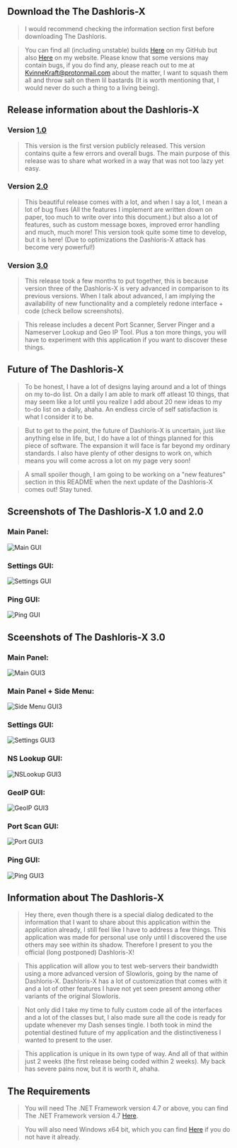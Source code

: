 ## Download the The Dashloris-X
>I would recommend checking the information section first before downloading The Dashloris.

>You can find all (including unstable) builds [Here](https://github.com/KvinneKraft/Portfolio/tree/main/TheDashlorisX/Application) on my GitHub but also [Here](https://pugpawz.com) on my website.  Please know that some versions may contain bugs, if you do find any, please reach out to me at KvinneKraft@protonmail.com about the matter, I want to squash them all and throw salt on them lil bastards (It is worth mentioning that, I would never do such a thing to a living being).
##
## Release information about the Dashloris-X
### Version [1.0](https://github.com/KvinneKraft/Portfolio/blob/main/TheDashlorisX/Application/1.0/Dashloris-X.exe?raw=true)
> This version is the first version publicly released.  This version contains quite a few errors and overall bugs.  The main purpose of this release was to share what worked in a way that was not too lazy yet easy.
### Version [2.0](https://github.com/KvinneKraft/Portfolio/blob/main/TheDashlorisX/Application/2.0/Dashloris-X.exe?raw=true)
> This beautiful release comes with a lot, and when I say a lot, I mean a lot of bug fixes (All the features I implement are written down on paper, too much to write over into this document.) but also a lot of features, such as custom message boxes, improved error handling and much, much more!  This version took quite some time to develop, but it is here!  (Due to optimizations the Dashloris-X attack has become very powerful!)
### Version [3.0](https://github.com/KvinneKraft/Portfolio/blob/main/TheDashlorisX/Application/3.0/Dashloris-X.exe?raw=true)
> This release took a few months to put together, this is because version three of the Dashloris-X is very advanced in comparison to its previous versions.  When I talk about advanced, I am implying the availability of new functionality and a completely redone interface + code (check bellow screenshots).

> This release includes a decent Port Scanner, Server Pinger and a Nameserver Lookup and Geo IP Tool.  Plus a ton more things, you will have to experiment with this application if you want to discover these things. 
##
## Future of The Dashloris-X
>To be honest, I have a lot of designs laying around and a lot of things on my to-do list.  On a daily I am able to mark off atleast 10 things, that may seem like a lot until you realize I add about 20 new ideas to my to-do list on a daily, ahaha.  An endless circle of self satisfaction is what I consider it to be.

>But to get to the point, the future of Dashloris-X is uncertain, just like anything else in life, but, I do have a lot of things planned for this piece of software.  The expansion it will face is far beyond my ordinary standards.  I also have plenty of other designs to work on, which means you will come across a lot on my page very soon!

>A small spoiler though, I am going to be working on a "new features" section in this README when the next update of the Dashloris-X comes out!  Stay tuned.
##
## Screenshots of The Dashloris-X 1.0 and 2.0
### Main Panel:
![Main GUI](Screenshots/main-gui.png)
### Settings GUI:
![Settings GUI](Screenshots/settings-gui.png)
### Ping GUI:
![Ping GUI](Screenshots/ping-gui.png)
##
## Sceenshots of The Dashloris-X 3.0
### Main Panel:
![Main GUI3](Screenshots/main-gui3.png)
### Main Panel + Side Menu:
![Side Menu GUI3](Screenshots/side-menu3.png)
### Settings GUI: 
![Settings GUI3](Screenshots/settings-gui3.png)
### NS Lookup GUI:
![NSLookup GUI3](Screenshots/nslookup-gui3.png)
### GeoIP GUI:
![GeoIP GUI3](Screenshots/geoip-gui3.png)
### Port Scan GUI:
![Port GUI3](Screenshots/portscan-gui3.png)
### Ping GUI:
![Ping GUI3](Screenshots/ping-gui3.png)
##
## Information about The Dashloris-X
>Hey there, even though there is a special dialog dedicated to the information that I want to share about this application within the application already, I still feel like I have to address a few things.  This application was made for personal use only until I discovered the use others may see within its shadow.  Therefore I present to you the official (long postponed) Dashloris-X!  

>This application will allow you to test web-servers their bandwidth using a more advanced version of Slowloris, going by the name of Dashloris-X. Dashloris-X has a lot of customization that comes with it and a lot of other features I have not yet seen present among other variants of the original Slowloris.

>Not only did I take my time to fully custom code all of the interfaces and a lot of the classes but, I also made sure all the code is ready for update whenever my Dash senses tingle.  I both took in mind the potential destined future of my application and the distinctiveness I wanted to present to the user.  

>This application is unique in its own type of way.  And all of that within just 2 weeks (the first release being coded within 2 weeks).  My back has severe pains now, but it is worth it, ahaha.
##
## The Requirements
> You will need The .NET Framework version 4.7 or above, you can find The .NET Framework version 4.7 [Here](https://dotnet.microsoft.com/download/dotnet-framework/net47).

> You will also need Windows x64 bit, which you can find [Here](https://www.microsoft.com/en-us/windows) if you do not have it already.